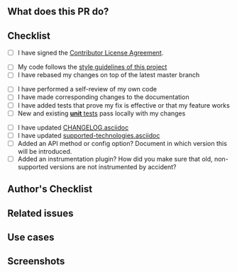 <!--
A few suggestions about filling out this PR

1. Use a descriptive title for the PR.
2. If this pull request is work in progress, create a draft PR instead of prefixing the title with WIP.
3. Please label this PR at least one of the following labels, depending on the scope of your change:
- type:new-feature, which adds new behavior
- type:bug fix
- type:enhancement, which modifies existing behavior
- type:breaking-change
4. Remove those recommended/optional sections if you don't need them. Only "What does this PR do" and "Checklist" are mandatory.
5. Submit the pull request: Push your local changes to your forked copy of the repository and submit a pull request (https://help.github.com/articles/using-pull-requests).
6. Please be patient. We might not be able to review your code as fast as we would like to, but we'll do our best to dedicate to it the attention it deserves. Your effort is much appreciated!
-->

## What does this PR do?
<!-- _(Mandatory)_
Replace this comment with a description of what's being changed by this PR. Please explain the WHAT: A clear and concise description of what (patterns used, algorithms implemented, design architecture, message processing, etc.)
-->

## Checklist
<!-- _(Mandatory)_
List here all the items you have verified BEFORE sending this PR. Please DO NOT remove any item, striking through those that do not apply. (Just in case, strikethrough uses two tildes. ~~Scratch this.~~)
-->
- [ ] I have signed the [Contributor License Agreement](https://www.elastic.co/contributor-agreement/). 
<!-- 
Please make sure you have signed our [Contributor License Agreement](https://www.elastic.co/contributor-agreement/). We are not asking you to assign copyright to us, but to give us the right to distribute your code without restriction. We ask this of all contributors in order to assure our users of the origin and continuing existence of the code. You only need to sign the CLA once.
-->
- [ ] My code follows the [style guidelines of this project](CONTRIBUTING.md#java-language-formatting-guidelines)
- [ ] I have rebased my changes on top of the latest master branch
<!--
Update your local repository with the most recent code from the main repo, and rebase your branch on top of the latest master branch. We prefer your initial changes to be squashed into a single commit. Later, if we ask you to make changes, add them as separate commits. This makes them easier to review. As a final step before merging we will either ask you to squash all commits yourself or we'll do it for you.
-->
- [ ] I have performed a self-review of my own code
- [ ] I have made corresponding changes to the documentation
- [ ] I have added tests that prove my fix is effective or that my feature works
- [ ] New and existing [**unit** tests](https://github.com/elastic/apm-agent-java/blob/master/CONTRIBUTING.md#testing) pass locally with my changes
<!--
Run the test suite to make sure that nothing is broken. See https://github.com/elastic/apm-agent-java/blob/master/CONTRIBUTING.md#testing for details.
-->
- [ ] I have updated [CHANGELOG.asciidoc](CHANGELOG.asciidoc)
- [ ] I have updated [supported-technologies.asciidoc](docs/supported-technologies.asciidoc)
- [ ] Added an API method or config option? Document in which version this will be introduced.
- [ ] Added an instrumentation plugin? How did you make sure that old, non-supported versions are not instrumented by accident?

## Author's Checklist
<!-- _(Recommended)_
Add a checklist of things that are required to be reviewed in order to have the PR approved
-->

## Related issues
<!-- _(Recommended)_
Link related issues below. Insert the issue link or reference after the word "Closes" if merging this should automatically close it. For more info see:
https://help.github.com/articles/closing-issues-using-keywords/
- Closes #ISSUE_ID
- Relates #ISSUE_ID
- Requires #ISSUE_ID
- Supersedes #ISSUE_ID
-->

## Use cases
<!-- _(Recommended)_
Explain here the different behaviors that this PR introduces or modifies in this project, user roles, environment configuration, etc.
If you are familiar with Gherkin test scenarios, we recommend its usage: https://cucumber.io/docs/gherkin/reference/
-->

## Screenshots
<!-- _(Optional)_
Add here screenshots about how the project will be changed after the PR is applied. They could be related to web pages, terminal, etc, or any other image you consider important to be shared with the team.

